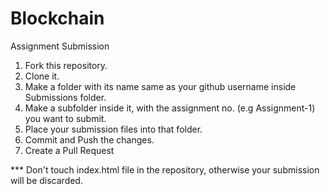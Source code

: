 
# Blockchain

Assignment Submission
 1. Fork this repository.
 2. Clone it.
 3. Make a folder with its name same as your github username inside Submissions folder.
 4. Make a subfolder inside it, with the assignment no. (e.g Assignment-1) you want to submit.
 5. Place your submission files into that folder.
 6. Commit and Push the changes.
 7. Create a Pull Request



*** Don't touch index.html file in the repository, otherwise your submission will be discarded.
